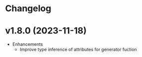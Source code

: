 # Changelog

# v1.8.0 (2023-11-18)

- Enhancements
  - Improve type inference of attributes for generator fuction
